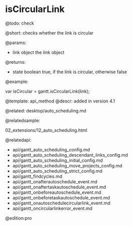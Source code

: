 isCircularLink
=============


@todo:
	check 

@short:
	checks whether the link is circular

@params:

- link			object		the link object

@returns:

- state			boolean		true, if the link is circular, otherwise false


@example:

var isCircular = gantt.isCircularLink(link);

@template:	api_method
@descr:
added in version 4.1

@related:
desktop/auto_scheduling.md

@relatedsample:

02_extensions/12_auto_scheduling.html

@relatedapi:

- api/gantt_auto_scheduling_config.md
- api/gantt_auto_scheduling_descendant_links_config.md
- api/gantt_auto_scheduling_initial_config.md
- api/gantt_auto_scheduling_move_projects_config.md
- api/gantt_auto_scheduling_strict_config.md
- api/gantt_findcycles.md
- api/gantt_onafterautoschedule_event.md
- api/gantt_onaftertaskautoschedule_event.md
- api/gantt_onbeforeautoschedule_event.md
- api/gantt_onbeforetaskautoschedule_event.md
- api/gantt_onautoschedulecircularlink_event.md
- api/gantt_oncircularlinkerror_event.md

@edition:pro

